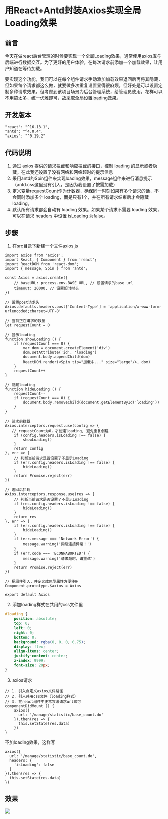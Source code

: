 # 用React+Antd封装Axios实现全局Loading效果

## 前言
今天在做react后台管理的时候要实现一个全局Loading效果，通常使用axios库与后端进行数据交互。为了更好的用户体验，在每次请求前添加一个加载效果，让用户知道在等待加载。

要实现这个功能，我们可以在每个组件请求手动添加加载效果返回后再将其隐藏，但如果每个请求都这么做，就要做多次重复设置显得很麻烦，但好处是可以设置定制多种请求效果。但考虑到该项目场景为后台管理系统，给管理员使用，花样可以不用搞太多，统一优雅即可，故采取全局设置loading效果。

## 开发版本
```
"react": "^16.13.1",
"antd": "^4.0.4",
"axios": "^0.19.2"
```

## 代码说明

1. 通过 axios 提供的请求拦截和响应拦截的接口，控制 loading 的显示或者隐藏。在此我还设置了没有网络和网络超时的提示信息
2. 采用antd的Spin组件来实现loading效果，message组件来进行消息提示（antd.css这里没有引入，是因为我设置了按需加载）
3. 定义变量requestCount作为计数器，确保同一时刻如果有多个请求的话，不会同时添加多个 loading，而是只有1个，并在所有请求结束后才会隐藏 loading。
4. 默认所有请求都会自动有 loading 效果。如果某个请求不需要 loading 效果，可以在请求 headers 中设置 isLoading 为false。

## 步骤
1. 在src目录下新建一个文件axios.js
```
import axios from 'axios';
import React, { Component } from 'react';
import ReactDOM from 'react-dom';
import { message, Spin } from 'antd';

const Axios = axios.create({
    // baseURL: process.env.BASE_URL, // 设置请求的base url
    timeout: 20000, // 设置超时时长
})

// 设置post请求头
Axios.defaults.headers.post['Content-Type'] = 'application/x-www-form-urlencoded;charset=UTF-8'

// 当前正在请求的数量
let requestCount = 0

// 显示loading
function showLoading () {
    if (requestCount === 0) {
        var dom = document.createElement('div')
        dom.setAttribute('id', 'loading')
        document.body.appendChild(dom)
        ReactDOM.render(<Spin tip="加载中..." size="large"/>, dom)
    }
    requestCount++
}

// 隐藏loading
function hideLoading () {
    requestCount--
    if (requestCount === 0) {
        document.body.removeChild(document.getElementById('loading'))
    }
}

// 请求前拦截
Axios.interceptors.request.use(config => {
   // requestCount为0，才创建loading, 避免重复创建
    if (config.headers.isLoading !== false) {
        showLoading()
    }
    return config
}, err => {
    // 判断当前请求是否设置了不显示Loading
    if (err.config.headers.isLoading !== false) {
        hideLoading()
    }
    return Promise.reject(err)
})

// 返回后拦截
Axios.interceptors.response.use(res => {
    // 判断当前请求是否设置了不显示Loading
    if (res.config.headers.isLoading !== false) {
        hideLoading()
    }
    return res
}, err => {
    if (err.config.headers.isLoading !== false) {
        hideLoading()
    }
    if (err.message === 'Network Error') {
        message.warning('网络连接异常！')
    }
    if (err.code === 'ECONNABORTED') {
        message.warning('请求超时，请重试')
    }
    return Promise.reject(err)
})

// 把组件引入，并定义成原型属性方便使用
Component.prototype.$axios = Axios

export default Axios
```
2. 添加loading样式在共用的css文件里
```css
#loading {
    position: absolute;
    top: 0;
    left: 0;
    right: 0;
    bottom: 0;
    background: rgba(0, 0, 0, 0.75);
    display: flex;
    align-items: center;
    justify-content: center;
    z-index: 9999;
    font-size: 20px;
}
```
3. axios请求
```
// 1. 引入自定义axios文件路径
// 2. 引入共用css文件（loading样式）
// 3. 在react组件中正常写法请求url即可
componentDidMount () {
    axios({
      url: '/manage/statistic/base_count.do'
    }).then(res => {
      this.setState(res.data)
    })
}
```
不加loading效果，这样写
```
axios({
  url: '/manage/statistic/base_count.do',
  headers: {
    'isLoading': false
  }
}).then(res => {
  this.setState(res.data)
})
```
## 效果

![](https://user-gold-cdn.xitu.io/2020/3/29/17126d31a0fc0571?w=1854&h=954&f=gif&s=427836)